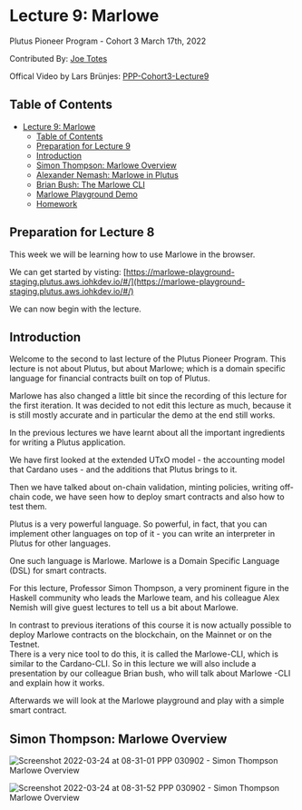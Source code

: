 
# Lecture 9: Marlowe

Plutus Pioneer Program - Cohort 3 
March 17th, 2022

Contributed By:
[Joe Totes](https://github.com/Totes5706)


Offical Video by Lars Brünjes: [PPP-Cohort3-Lecture9](https://youtube.com/playlist?list=PLNEK_Ejlx3x2zSFnzWA4Gbr_AVTz-4rzf)


## Table of Contents

- [Lecture 9: Marlowe](#lecture-9-marlowe)
  - [Table of Contents](#table-of-contents)
  - [Preparation for Lecture 9](#preparation-for-lecture-9)
  - [Introduction](#introduction)
  - [Simon Thompson: Marlowe Overview](#simon-thompson-marlowe-overview)
  - [Alexander Nemash: Marlowe in Plutus](#alexander-nemash-marlowe-in-plutus)
  - [Brian Bush: The Marlowe CLI](#brian-bush-the-marlowe-cli)
  - [Marlowe Playground Demo](#marlowe-playground-demo)
  - [Homework](#homework)

## Preparation for Lecture 8

This week we will be learning how to use Marlowe in the browser. 

We can get started by visting:
[https://marlowe-playground-staging.plutus.aws.iohkdev.io/#/](https://marlowe-playground-staging.plutus.aws.iohkdev.io/#/)

We can now begin with the lecture.


## Introduction

Welcome to the second to last lecture of the Plutus Pioneer Program. This lecture is not 
about Plutus, but about Marlowe; which is a domain specific language for financial contracts built on top of Plutus. 

Marlowe has also changed a little bit since the recording of this lecture for the first iteration.
It was decided to not edit this lecture as much, because it is still mostly accurate and in particular the demo at the end still works.

In the previous lectures we have learnt about all the important ingredients for writing a Plutus application.

We have first looked at the extended UTxO model - the accounting model that Cardano uses - and the additions that Plutus brings to it.

Then we have talked about on-chain validation, minting policies, writing off-chain code, we have seen how to deploy smart contracts and also how to test them.

Plutus is a very powerful language. So powerful, in fact, that you can implement other languages on top of it - you can write an interpreter in Plutus for other languages.

One such language is Marlowe. Marlowe is a Domain Specific Language (DSL) for smart contracts.

For this lecture, Professor Simon Thompson, a very prominent figure in the Haskell community who leads the Marlowe team, and his colleague Alex Nemish will give guest lectures to tell us a bit about Marlowe.

In contrast  to previous iterations of this course it is now  actually possible to deploy Marlowe contracts on  the blockchain, on the Mainnet or on the Testnet.  
There is a very nice tool to do this, it is called the Marlowe-CLI, which is similar to  the Cardano-CLI. 
So in this lecture we will also  include a presentation by our colleague Brian bush, who will talk about Marlowe -CLI and explain how it works. 

Afterwards we will look at the Marlowe playground and play with a simple smart contract.

## Simon Thompson: Marlowe Overview

![Screenshot 2022-03-24 at 08-31-01 PPP 030902 - Simon Thompson Marlowe Overview](https://user-images.githubusercontent.com/59018247/159916706-2cac5426-b67c-4969-a9e1-e8e2d3474131.png)

![Screenshot 2022-03-24 at 08-31-52 PPP 030902 - Simon Thompson Marlowe Overview](https://user-images.githubusercontent.com/59018247/159916827-2dd81e8d-4f93-42cc-930e-100ecc9d8a5d.png)
